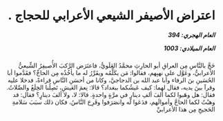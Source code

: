 <h1 dir="rtl">اعتراض الأصيفر الشيعي الأعرابي للحجاج .</h1>

<h5 dir="rtl">العام الهجري:  394

العام الميلادي: 1003

</h5>

<p dir="rtl">حَجَّ بالنَّاسِ مِن العراقِ أبو الحارِثِ محمَّدُ العَلَويُّ، فاعتَرَض الرَّكبَ الأُصيفِرُ الشِّيعيُّ الأعرابيُّ، وعَوَّل على نهبِهم، فقالوا: مَن يكَلِّمُه ويقَرِّرُ له ما يأخُذُه مِن الحاجِّ؟ فقَدَّموا أبا الحُسَينِ بنَ الرفاء وأبا عبد الله بن الدجاجيَّ، وكانا من أحسَنِ النَّاسِ قراءةً، فدخلا عليه وقرآ بينَ يديه، فقال لهما: كيف عَيشُكما ببغداد؟ قالا: نِعمَ العَيشِ، تَصِلُنا الخِلَعُ والصِّلاتُ. فقال: هل وهَبوا لكما ألفَ ألفِ دينارٍ في مرَّةٍ واحدةٍ. قالا: لا، ولا ألفَ دينارٍ؟ فقال: قد وهبْتُ لكما الحاجَّ وأموالَهم، فدَعَوا له وانصَرَفوا وفَرِحَ النَّاسُ، فكان ذلك سبَبَ سَلامةِ الحَجيجِ مِن هذا الأعرابيِّ</p></br>
